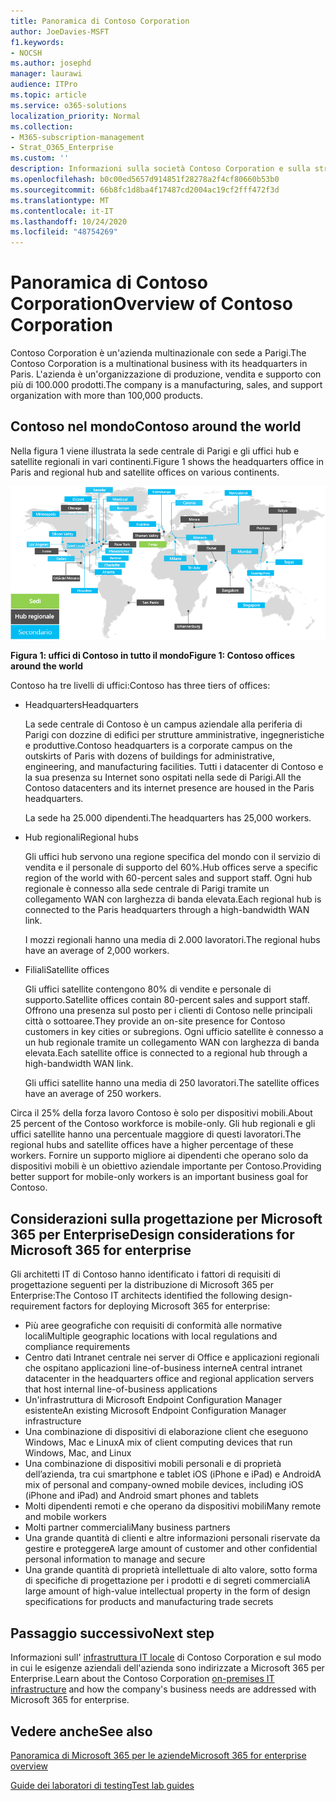 ```yaml
---
title: Panoramica di Contoso Corporation
author: JoeDavies-MSFT
f1.keywords:
- NOCSH
ms.author: josephd
manager: laurawi
audience: ITPro
ms.topic: article
ms.service: o365-solutions
localization_priority: Normal
ms.collection:
- M365-subscription-management
- Strat_O365_Enterprise
ms.custom: ''
description: Informazioni sulla società Contoso Corporation e sulla struttura a livelli dei suoi uffici nel mondo.
ms.openlocfilehash: b0c00ed5657d914851f28278a2f4cf80660b53b0
ms.sourcegitcommit: 66b8fc1d8ba4f17487cd2004ac19cf2fff472f3d
ms.translationtype: MT
ms.contentlocale: it-IT
ms.lasthandoff: 10/24/2020
ms.locfileid: "48754269"
---
```

# <a name="overview-of-contoso-corporation"></a><span data-ttu-id="ff96a-103">Panoramica di Contoso Corporation</span><span class="sxs-lookup"><span data-stu-id="ff96a-103">Overview of Contoso Corporation</span></span>

<span data-ttu-id="ff96a-104">Contoso Corporation è un'azienda multinazionale con sede a Parigi.</span><span class="sxs-lookup"><span data-stu-id="ff96a-104">The Contoso Corporation is a multinational business with its headquarters in Paris.</span></span> <span data-ttu-id="ff96a-105">L'azienda è un'organizzazione di produzione, vendita e supporto con più di 100.000 prodotti.</span><span class="sxs-lookup"><span data-stu-id="ff96a-105">The company is a manufacturing, sales, and support organization with more than 100,000 products.</span></span>

## <a name="contoso-around-the-world"></a><span data-ttu-id="ff96a-106">Contoso nel mondo</span><span class="sxs-lookup"><span data-stu-id="ff96a-106">Contoso around the world</span></span>

<span data-ttu-id="ff96a-107">Nella figura 1 viene illustrata la sede centrale di Parigi e gli uffici hub e satellite regionali in vari continenti.</span><span class="sxs-lookup"><span data-stu-id="ff96a-107">Figure 1 shows the headquarters office in Paris and regional hub and satellite offices on various continents.</span></span>

![Uffici di Contoso in tutto il mondo](../media/contoso-overview/contoso-overview-fig1.png)

<span data-ttu-id="ff96a-109">**Figura 1: uffici di Contoso in tutto il mondo**</span><span class="sxs-lookup"><span data-stu-id="ff96a-109">**Figure 1: Contoso offices around the world**</span></span>
 
<span data-ttu-id="ff96a-110">Contoso ha tre livelli di uffici:</span><span class="sxs-lookup"><span data-stu-id="ff96a-110">Contoso has three tiers of offices:</span></span>

- <span data-ttu-id="ff96a-111">Headquarters</span><span class="sxs-lookup"><span data-stu-id="ff96a-111">Headquarters</span></span>

  <span data-ttu-id="ff96a-112">La sede centrale di Contoso è un campus aziendale alla periferia di Parigi con dozzine di edifici per strutture amministrative, ingegneristiche e produttive.</span><span class="sxs-lookup"><span data-stu-id="ff96a-112">Contoso headquarters is a corporate campus on the outskirts of Paris with dozens of buildings for administrative, engineering, and manufacturing facilities.</span></span> <span data-ttu-id="ff96a-113">Tutti i datacenter di Contoso e la sua presenza su Internet sono ospitati nella sede di Parigi.</span><span class="sxs-lookup"><span data-stu-id="ff96a-113">All the Contoso datacenters and its internet presence are housed in the Paris headquarters.</span></span>

  <span data-ttu-id="ff96a-114">La sede ha 25.000 dipendenti.</span><span class="sxs-lookup"><span data-stu-id="ff96a-114">The headquarters has 25,000 workers.</span></span>

- <span data-ttu-id="ff96a-115">Hub regionali</span><span class="sxs-lookup"><span data-stu-id="ff96a-115">Regional hubs</span></span>

  <span data-ttu-id="ff96a-116">Gli uffici hub servono una regione specifica del mondo con il servizio di vendita e il personale di supporto del 60%.</span><span class="sxs-lookup"><span data-stu-id="ff96a-116">Hub offices serve a specific region of the world with 60-percent sales and support staff.</span></span> <span data-ttu-id="ff96a-117">Ogni hub regionale è connesso alla sede centrale di Parigi tramite un collegamento WAN con larghezza di banda elevata.</span><span class="sxs-lookup"><span data-stu-id="ff96a-117">Each regional hub is connected to the Paris headquarters through a high-bandwidth WAN link.</span></span>

  <span data-ttu-id="ff96a-118">I mozzi regionali hanno una media di 2.000 lavoratori.</span><span class="sxs-lookup"><span data-stu-id="ff96a-118">The regional hubs have an average of 2,000 workers.</span></span>

- <span data-ttu-id="ff96a-119">Filiali</span><span class="sxs-lookup"><span data-stu-id="ff96a-119">Satellite offices</span></span>

  <span data-ttu-id="ff96a-120">Gli uffici satellite contengono 80% di vendite e personale di supporto.</span><span class="sxs-lookup"><span data-stu-id="ff96a-120">Satellite offices contain 80-percent sales and support staff.</span></span> <span data-ttu-id="ff96a-121">Offrono una presenza sul posto per i clienti di Contoso nelle principali città o sottoaree.</span><span class="sxs-lookup"><span data-stu-id="ff96a-121">They provide an on-site presence for Contoso customers in key cities or subregions.</span></span> <span data-ttu-id="ff96a-122">Ogni ufficio satellite è connesso a un hub regionale tramite un collegamento WAN con larghezza di banda elevata.</span><span class="sxs-lookup"><span data-stu-id="ff96a-122">Each satellite office is connected to a regional hub through a high-bandwidth WAN link.</span></span>

  <span data-ttu-id="ff96a-123">Gli uffici satellite hanno una media di 250 lavoratori.</span><span class="sxs-lookup"><span data-stu-id="ff96a-123">The satellite offices have an average of 250 workers.</span></span>

<span data-ttu-id="ff96a-124">Circa il 25% della forza lavoro Contoso è solo per dispositivi mobili.</span><span class="sxs-lookup"><span data-stu-id="ff96a-124">About 25 percent of the Contoso workforce is mobile-only.</span></span> <span data-ttu-id="ff96a-125">Gli hub regionali e gli uffici satellite hanno una percentuale maggiore di questi lavoratori.</span><span class="sxs-lookup"><span data-stu-id="ff96a-125">The regional hubs and satellite offices have a higher percentage of these workers.</span></span> <span data-ttu-id="ff96a-126">Fornire un supporto migliore ai dipendenti che operano solo da dispositivi mobili è un obiettivo aziendale importante per Contoso.</span><span class="sxs-lookup"><span data-stu-id="ff96a-126">Providing better support for mobile-only workers is an important business goal for Contoso.</span></span>

## <a name="design-considerations-for-microsoft-365-for-enterprise"></a><span data-ttu-id="ff96a-127">Considerazioni sulla progettazione per Microsoft 365 per Enterprise</span><span class="sxs-lookup"><span data-stu-id="ff96a-127">Design considerations for Microsoft 365 for enterprise</span></span>

<span data-ttu-id="ff96a-128">Gli architetti IT di Contoso hanno identificato i fattori di requisiti di progettazione seguenti per la distribuzione di Microsoft 365 per Enterprise:</span><span class="sxs-lookup"><span data-stu-id="ff96a-128">The Contoso IT architects identified the following design-requirement factors for deploying Microsoft 365 for enterprise:</span></span>

- <span data-ttu-id="ff96a-129">Più aree geografiche con requisiti di conformità alle normative locali</span><span class="sxs-lookup"><span data-stu-id="ff96a-129">Multiple geographic locations with local regulations and compliance requirements</span></span>
- <span data-ttu-id="ff96a-130">Centro dati Intranet centrale nei server di Office e applicazioni regionali che ospitano applicazioni line-of-business interne</span><span class="sxs-lookup"><span data-stu-id="ff96a-130">A central intranet datacenter in the headquarters office and regional application servers that host internal line-of-business applications</span></span>
- <span data-ttu-id="ff96a-131">Un'infrastruttura di Microsoft Endpoint Configuration Manager esistente</span><span class="sxs-lookup"><span data-stu-id="ff96a-131">An existing Microsoft Endpoint Configuration Manager infrastructure</span></span>
- <span data-ttu-id="ff96a-132">Una combinazione di dispositivi di elaborazione client che eseguono Windows, Mac e Linux</span><span class="sxs-lookup"><span data-stu-id="ff96a-132">A mix of client computing devices that run Windows, Mac, and Linux</span></span>
- <span data-ttu-id="ff96a-133">Una combinazione di dispositivi mobili personali e di proprietà dell’azienda, tra cui smartphone e tablet iOS (iPhone e iPad) e Android</span><span class="sxs-lookup"><span data-stu-id="ff96a-133">A mix of personal and company-owned mobile devices, including iOS (iPhone and iPad) and Android smart phones and tablets</span></span>
- <span data-ttu-id="ff96a-134">Molti dipendenti remoti e che operano da dispositivi mobili</span><span class="sxs-lookup"><span data-stu-id="ff96a-134">Many remote and mobile workers</span></span>
- <span data-ttu-id="ff96a-135">Molti partner commerciali</span><span class="sxs-lookup"><span data-stu-id="ff96a-135">Many business partners</span></span>
- <span data-ttu-id="ff96a-136">Una grande quantità di clienti e altre informazioni personali riservate da gestire e proteggere</span><span class="sxs-lookup"><span data-stu-id="ff96a-136">A large amount of customer and other confidential personal information to manage and secure</span></span>
- <span data-ttu-id="ff96a-137">Una grande quantità di proprietà intellettuale di alto valore, sotto forma di specifiche di progettazione per i prodotti e di segreti commerciali</span><span class="sxs-lookup"><span data-stu-id="ff96a-137">A large amount of high-value intellectual property in the form of design specifications for products and manufacturing trade secrets</span></span>

## <a name="next-step"></a><span data-ttu-id="ff96a-138">Passaggio successivo</span><span class="sxs-lookup"><span data-stu-id="ff96a-138">Next step</span></span>

<span data-ttu-id="ff96a-139">Informazioni sull' [infrastruttura IT locale](contoso-infra-needs.md) di Contoso Corporation e sul modo in cui le esigenze aziendali dell'azienda sono indirizzate a Microsoft 365 per Enterprise.</span><span class="sxs-lookup"><span data-stu-id="ff96a-139">Learn about the Contoso Corporation [on-premises IT infrastructure](contoso-infra-needs.md) and how the company's business needs are addressed with Microsoft 365 for enterprise.</span></span>

## <a name="see-also"></a><span data-ttu-id="ff96a-140">Vedere anche</span><span class="sxs-lookup"><span data-stu-id="ff96a-140">See also</span></span>

[<span data-ttu-id="ff96a-141">Panoramica di Microsoft 365 per le aziende</span><span class="sxs-lookup"><span data-stu-id="ff96a-141">Microsoft 365 for enterprise overview</span></span>](microsoft-365-overview.md)

[<span data-ttu-id="ff96a-142">Guide dei laboratori di testing</span><span class="sxs-lookup"><span data-stu-id="ff96a-142">Test lab guides</span></span>](m365-enterprise-test-lab-guides.md)
